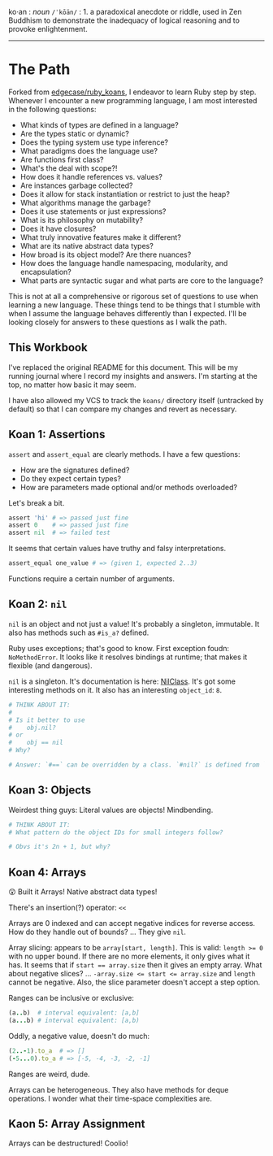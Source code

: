 ko·an
: *noun* `/ˈkōän/`
: 1. a paradoxical anecdote or riddle, used in Zen Buddhism to demonstrate the inadequacy of logical reasoning and to provoke enlightenment.

---

# The Path

Forked from [edgecase/ruby_koans](https://github.com/edgecase/ruby_koans), I endeavor to learn Ruby step by step. Whenever I encounter a new programming language, I am most interested in the following questions:

- What kinds of types are defined in a language?
- Are the types static or dynamic?
- Does the typing system use type inference?
- What paradigms does the language use?
- Are functions first class?
- What's the deal with scope?!
- How does it handle references vs. values?
- Are instances garbage collected?
- Does it allow for stack instantiation or restrict to just the heap?
- What algorithms manage the garbage?
- Does it use statements or just expressions?
- What is its philosophy on mutability?
- Does it have closures?
- What truly innovative features make it different?
- What are its native abstract data types?
- How broad is its object model? Are there nuances?
- How does the language handle namespacing, modularity, and encapsulation?
- What parts are syntactic sugar and what parts are core to the language?

This is not at all a comprehensive or rigorous set of questions to use when learning a new language. These things tend to be things that I stumble with when I assume the language behaves differently than I expected. I'll be looking closely for answers to these questions as I walk the path.

## This Workbook

I've replaced the original README for this document. This will be my running journal where I record my insights and answers. I'm starting at the top, no matter how basic it may seem.

I have also allowed my VCS to track the `koans/` directory itself (untracked by default) so that I can compare my changes and revert as necessary.

## Koan 1: Assertions

`assert` and `assert_equal` are clearly methods. I have a few questions:

- How are the signatures defined?
- Do they expect certain types?
- How are parameters made optional and/or methods overloaded?

Let's break a bit.

```ruby
assert 'hi' # => passed just fine
assert 0    # => passed just fine
assert nil  # => failed test
```

It seems that certain values have truthy and falsy interpretations.

```ruby
assert_equal one_value # => (given 1, expected 2..3)
```

Functions require a certain number of arguments.

## Koan 2: `nil`

`nil` is an object and not just a value! It's probably a singleton, immutable. It also has methods such as `#is_a?` defined.

Ruby uses exceptions; that's good to know. First exception foudn: `NoMethodError`. It looks like it resolves bindings at runtime; that makes it flexible (and dangerous).

`nil` is a singleton. It's documentation is here: [NilClass](http://ruby-doc.org/core-2.6.3/NilClass.html). It's got some interesting methods on it. It also has an interesting `object_id`: `8`.

```ruby
# THINK ABOUT IT:
#
# Is it better to use
#    obj.nil?
# or
#    obj == nil
# Why?

# Answer: `#==` can be overridden by a class. `#nil?` is defined from `Object` on down. Calling it will not cause a... whatever this language calls a null pointer exception. It appears that everything is an object.
```

## Koan 3: Objects

Weirdest thing guys: Literal values are objects! Mindbending.

```ruby
# THINK ABOUT IT:
# What pattern do the object IDs for small integers follow?

# Obvs it's 2n + 1, but why?
```

## Koan 4: Arrays

:astonished: Built it Arrays! Native abstract data types!

There's an insertion(?) operator: `<<`

Arrays are 0 indexed and can accept negative indices for reverse access. How do they handle out of bounds? ... They give `nil`.

Array slicing: appears to be `array[start, length]`. This is valid: `length >= 0` with no upper bound. If there are no more elements, it only gives what it has. It seems that if `start == array.size` then it gives an empty array. What about negative slices? ... `-array.size <= start <= array.size` and `length` cannot be negative. Also, the slice parameter doesn't accept a step option.

Ranges can be inclusive or exclusive:

```ruby
(a..b)  # interval equivalent: [a,b]
(a...b) # interval equivalent: [a,b)
```

Oddly, a negative value, doesn't do much:

```ruby
(2..-1).to_a  # => []
(-5...0).to_a # => [-5, -4, -3, -2, -1]
```

Ranges are weird, dude.

Arrays can be heterogeneous. They also have methods for deque operations. I wonder what their time-space complexities are.

## Kaon 5: Array Assignment

Arrays can be destructured! Coolio!
